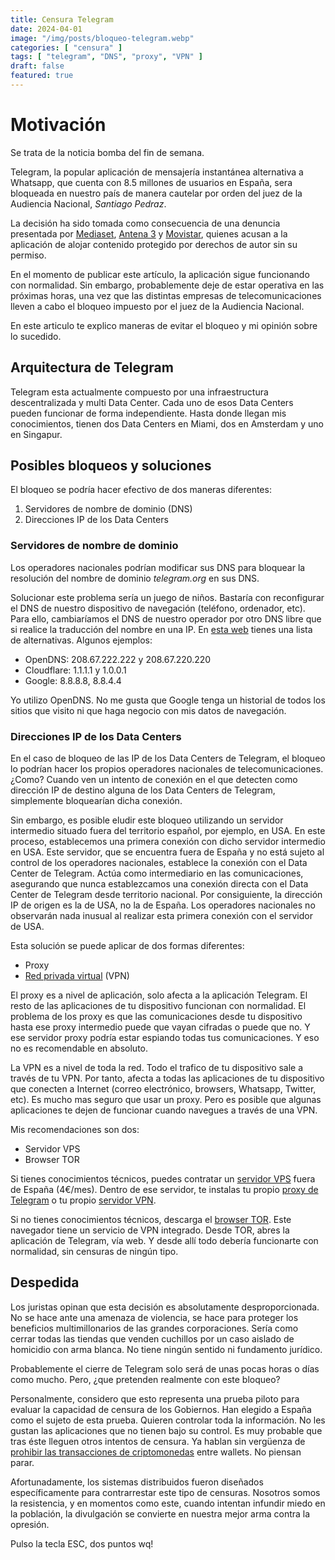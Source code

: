 ```yaml
---
title: Censura Telegram
date: 2024-04-01
image: "/img/posts/bloqueo-telegram.webp"
categories: [ "censura" ]
tags: [ "telegram", "DNS", "proxy", "VPN" ]
draft: false
featured: true
---
```


# Motivación

Se trata de la noticia bomba del fin de semana.

Telegram, la popular aplicación de mensajería instantánea alternativa a Whatsapp, que cuenta con 8.5 millones de usuarios en España, sera bloqueada en nuestro país de manera cautelar por orden del juez de la Audiencia Nacional, *Santiago Pedraz*.

La decisión ha sido tomada como consecuencia de una denuncia presentada por [Mediaset](https://www.mediaset.es/), [Antena 3](https://www.antena3.com/) y [Movistar](https://www.movistar.es/), quienes acusan a la aplicación de alojar contenido protegido por derechos de autor sin su permiso.

En el momento de publicar este artículo, la aplicación sigue funcionando con normalidad. Sin embargo, probablemente deje de estar operativa en las próximas horas, una vez que las distintas empresas de telecomunicaciones lleven a cabo el bloqueo impuesto por el juez de la Audiencia Nacional.

En este articulo te explico maneras de evitar el bloqueo y mi opinión sobre lo sucedido.

## Arquitectura de Telegram

Telegram esta actualmente compuesto por una infraestructura descentralizada y multi Data Center. Cada uno de esos Data Centers pueden funcionar de forma independiente. Hasta donde llegan mis conocimientos, tienen dos Data Centers en Miami, dos en Amsterdam y uno en Singapur.

## Posibles bloqueos y soluciones

El bloqueo se podría hacer efectivo de dos maneras diferentes:

1. Servidores de nombre de dominio (DNS)
2. Direcciones IP de los Data Centers

### Servidores de nombre de dominio

Los operadores nacionales podrían modificar sus DNS para bloquear la resolución del nombre de dominio *telegram.org* en sus DNS.

Solucionar este problema sería un juego de niños. Bastaría con reconfigurar el DNS de nuestro dispositivo de navegación (teléfono, ordenador, etc). Para ello, cambiaríamos el DNS de nuestro operador por otro DNS libre que si realice la traducción del nombre en una IP. En [esta web](https://public-dns.info/) tienes una lista de alternativas. Algunos ejemplos:

- OpenDNS: 208.67.222.222 y 208.67.220.220
- Cloudflare: 1.1.1.1 y 1.0.0.1
- Google: 8.8.8.8, 8.8.4.4

Yo utilizo OpenDNS. No me gusta que Google tenga un historial de todos los sitios que visito ni que haga negocio con mis datos de navegación.

### Direcciones IP de los Data Centers

En el caso de bloqueo de las IP de los Data Centers de Telegram, el bloqueo lo podrían hacer los propios operadores nacionales de telecomunicaciones. ¿Como? Cuando ven un intento de conexión en el que detecten como dirección IP de destino alguna de los Data Centers de Telegram, simplemente bloquearían dicha conexión.

Sin embargo, es posible eludir este bloqueo utilizando un servidor intermedio situado fuera del territorio español, por ejemplo, en USA. En este proceso, establecemos una primera conexión con dicho servidor intermedio en USA. Este servidor, que se encuentra fuera de España y no está sujeto al control de los operadores nacionales, establece la conexión con el Data Center de Telegram. Actúa como intermediario en las comunicaciones, asegurando que nunca establezcamos una conexión directa con el Data Center de Telegram desde territorio nacional. Por consiguiente, la dirección IP de origen es la de USA, no la de España. Los operadores nacionales no observarán nada inusual al realizar esta primera conexión con el servidor de USA.

Esta solución se puede aplicar de dos formas diferentes:

- Proxy
- [Red privada virtual](/post/2024/vpn) (VPN)

El proxy es a nivel de aplicación, solo afecta a la aplicación Telegram. El resto de las aplicaciones de tu dispositivo funcionan con normalidad. El problema de los proxy es que las comunicaciones desde tu dispositivo hasta ese proxy intermedio puede que vayan cifradas o puede que no. Y ese servidor proxy podría estar espiando todas tus comunicaciones. Y eso no es recomendable en absoluto.

La VPN es a nivel de toda la red. Todo el trafico de tu dispositivo sale a través de tu VPN. Por tanto, afecta a todas las aplicaciones de tu dispositivo que conecten a Internet (correo electrónico, browsers, Whatsapp, Twitter, etc). Es mucho mas seguro que usar un proxy. Pero es posible que algunas aplicaciones te dejen de funcionar cuando navegues a través de una VPN.

Mis recomendaciones son dos:

- Servidor VPS
- Browser TOR

Si tienes conocimientos técnicos, puedes contratar un [servidor VPS](https://www.hetzner.com/cloud/) fuera de España (4€/mes). Dentro de ese servidor, te instalas tu propio [proxy de Telegram](https://github.com/9seconds/mtg) o tu propio [servidor VPN](https://github.com/linuxserver/docker-wireguard).

Si no tienes conocimientos técnicos, descarga el [browser TOR](https://www.torproject.org/es/download/). Este navegador tiene un servicio de VPN integrado. Desde TOR, abres la aplicación de Telegram, vía web. Y desde allí todo debería funcionarte con normalidad, sin censuras de ningún tipo.

## Despedida

Los juristas opinan que esta decisión es absolutamente desproporcionada. No se hace ante una amenaza de violencia, se hace para proteger los beneficios multimillonarios de las grandes corporaciones. Sería como cerrar todas las tiendas que venden cuchillos por un caso aislado de homicidio con arma blanca. No tiene ningún sentido ni fundamento jurídico.

Probablemente el cierre de Telegram solo será de unas pocas horas o días como mucho. Pero, ¿que pretenden realmente con este bloqueo?

Personalmente, considero que esto representa una prueba piloto para evaluar la capacidad de censura de los Gobiernos. Han elegido a España como el sujeto de esta prueba. Quieren controlar toda la información. No les gustan las aplicaciones que no tienen bajo su control. Es muy probable que tras éste lleguen otros intentos de censura. Ya hablan sin vergüenza de [prohibir las transacciones de criptomonedas](https://es.cointelegraph.com/news/eu-enacts-ban-on-anonymous-crypto-transactions-via-self-custody-wallets) entre wallets. No piensan parar.

Afortunadamente, los sistemas distribuidos fueron diseñados específicamente para contrarrestar este tipo de censuras. Nosotros somos la resistencia, y en momentos como este, cuando intentan infundir miedo en la población, la divulgación se convierte en nuestra mejor arma contra la opresión.

Pulso la tecla ESC, dos puntos wq!
